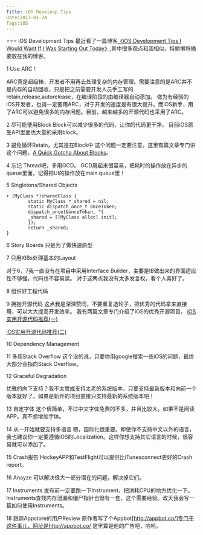 ```yaml
---
Title: iOS Develeop Tips
Date:2013-01-24
Tags:iOS  
---
```



=== iOS Development Tips
最近看了一篇博客[《iOS Development Tips I Would Want If I Was Starting Out Today》](http://stuartkhall.com/posts/ios-development-tips-i-would-want-if-i-was-starting-out-today),其中很多观点和我相似，特偷懒将摘要放在我的博客。



1 Use ARC！

  ARC真是超级棒，开发者不用再去处理复杂的内存管理。需要注意的是ARC并不是内存的自动回收，只是把之前需要开发人员手工写的retain,release,autorelease，在编译阶段的由编译器自动添加。
做为有经验的iOS开发者，也请一定要用ARC，对于开发的速度是有很大提升。而iOS新手，用了ARC可以避免很多的内存问题。目前，越来越多的开源代码也采用了ARC。

2 尽可能使用Block
Block可以减少很多的代码，让你的代码更干净。
目前iOS原生API里面也大量的采用block。

3 避免循环Retain，尤其是在Block中
这个问题一定要注意。这里有篇文章专门讲这个问题，[A Quick Gotcha About Blocks](http://zearfoss.wordpress.com/2012/05/11/a-quick-gotcha-about-blocks/)。


4   忘记 Thread吧，多用GCD。
GCD用起来很容易，把耗时的操作放在异步的queue里面，记得把UI的操作放在main queue里！


5  Singletons/Shared Objects
	
	+ (MyClass *)sharedClass {
			static MyClass *_shared = nil;
			static dispatch_once_t onceToken;
			dispatch_once(&onceToken, ^{
	    	_shared = [[MyClass alloc] init];
			});   
			return _shared;
	}

6 Story Boards 只是为了做快速原型

7 只用XIBs处理基本的Layout

对于6，7我一直没有在项目中采用Interface Builder，主要是IB做出来的界面适应性不够强，代码也不容易读。
对于这两点我没有太多发言权，看个人喜好了。

8 组织好工程代码

9  拥抱开源代码
这点我是深深赞同，不要重复造轮子，把优秀的代码拿来直接用，可以大大提高开发效率。
我有两篇文章专门介绍了iOS的优秀开源项目。
[iOS实用开源代码推荐(一)](http://lipq.farbox.com/post/2012/2012-09-06-ios-opensource-recommend-1)

[iOS实用开源代码推荐(二)](http://lipq.farbox.com/post/2012/2012-09-06-ios-opensource-recommend-2)

10 Dependency Management

11   多用Stack Overflow
这个没的说，只要你用google搜索一些iOS的问题，最终大部分会指向Stack Overflow。

12	Graceful Degradation

优雅的向下支持？我不太赞成支持太老的系统版本。只要支持最新版本和向前一个版本就好了。如果是新开的项目直接只支持最新的系统版本吧！

13	自定字体
这个很简单，不过中文字体免费的不多，并且比较大。如果不是阅读APP，真不想增加字体。

14	从一开始就要支持多语言
嗯，国际化很重要。即使你不支持中文以外的语言，我也建议你一定要遵循iOS的Localization。这样你想支持其它语言的时候，很容易就可以添加了。

15	Crash报告
HockeyAPP和TestFlight可以提供比iTunesconnect更好的Crash report。

16 Anayze
可以解决很大一部分潜在的问题，解决掉它们。

17	Instruments
发布前一定要跑一下Instrument，把消耗CPU的地方优化一下。Instruments查找内存泄漏和僵尸指针也很有一套，这个需要经验。改天我会写一篇如何使用Instruments。

18 跟踪Appstore的用户Review
原作者写了个Appbot[http://appbot.co/]专门干这件事儿，网址是http://appbot.co/ 这里算是他的广告吧，哈哈。


